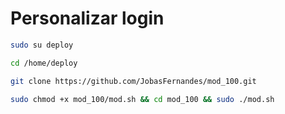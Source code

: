 # Personalizar login

```bash
sudo su deploy
```  
```bash
cd /home/deploy
```  
```bash
git clone https://github.com/JobasFernandes/mod_100.git
```
```bash
sudo chmod +x mod_100/mod.sh && cd mod_100 && sudo ./mod.sh
``` 
